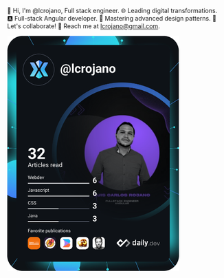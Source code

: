 👋 Hi, I'm @lcrojano, Full stack engineer.
🌐 Leading digital transformations.
🅰️ Full-stack Angular developer.
🚀 Mastering advanced design patterns.
🤝 Let's collaborate!
📧 Reach me at lcrojano@gmail.com.

<a href="https://app.daily.dev/lcrojano"><img src="https://raw.githubusercontent.com/lcrojano/lcrojano/8d4b372f440cc1249720c35539f0be80908b98b7/devcard.svg" width="400" alt="luis carlos rojano's Dev Card"/></a>
